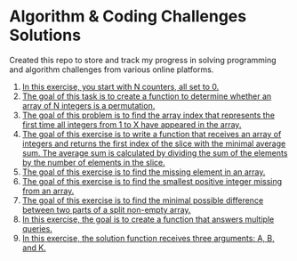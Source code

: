 # Algorithm & Coding Challenges Solutions

Created this repo to store and track my progress in solving programming and algorithm challenges from various online platforms.


<!-- MD LINKS START -->
1. [In this exercise, you start with N counters, all set to 0.](array-of-counters.md)
2. [The goal of this task is to create a function to determine whether an array of N integers is a permutation.](find-array-permutations.md)
3. [The goal of this problem is to find the array index that represents the first time all integers from 1 to X have appeared in the array.](find-first-complete-set.md)
4. [The goal of this exercise is to write a function that receives an array of integers and returns the first index of the slice with the minimal average sum. The average sum is calculated by dividing the sum of the elements by the number of elements in the slice.](find-minimal-average.md)
5. [The goal of this exercise is to find the missing element in an array.](find-missing-array-element.md)
6. [The goal of this exercise is to find the smallest positive integer missing from an array.](find-smallest-integer.md)
7. [The goal of this exercise is to find the minimal possible difference between two parts of a split non-empty array.](minimal-difference.md)
8. [In this exercise, the goal is to create a function that answers multiple queries.](nucleotides-minimal-impact-factors.md)
9. [In this exercise, the solution function receives three arguments: A, B, and K.](number-of-divisible-integers.md)

